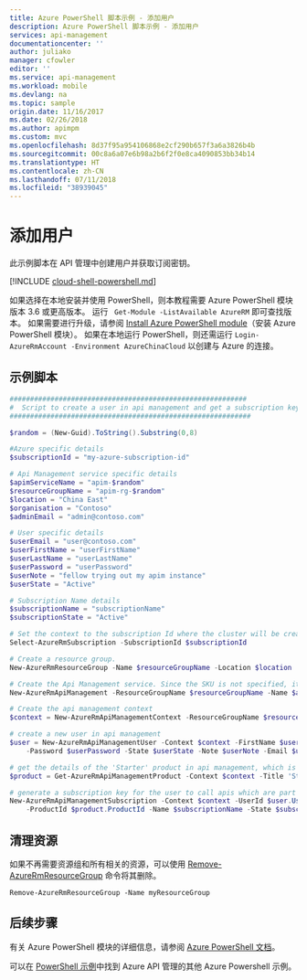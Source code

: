 ```yaml
---
title: Azure PowerShell 脚本示例 - 添加用户
description: Azure PowerShell 脚本示例 - 添加用户
services: api-management
documentationcenter: ''
author: juliako
manager: cfowler
editor: ''
ms.service: api-management
ms.workload: mobile
ms.devlang: na
ms.topic: sample
origin.date: 11/16/2017
ms.date: 02/26/2018
ms.author: apimpm
ms.custom: mvc
ms.openlocfilehash: 8d37f95a954106868e2cf290b657f3a6a3826b4b
ms.sourcegitcommit: 00c8a6a07e6b98a2b6f2f0e8ca4090853bb34b14
ms.translationtype: HT
ms.contentlocale: zh-CN
ms.lasthandoff: 07/11/2018
ms.locfileid: "38939045"
---
```

# <a name="add-a-user"></a>添加用户

此示例脚本在 API 管理中创建用户并获取订阅密钥。

[!INCLUDE [cloud-shell-powershell.md](../../../includes/cloud-shell-powershell.md)]

如果选择在本地安装并使用 PowerShell，则本教程需要 Azure PowerShell 模块版本 3.6 或更高版本。 运行 ` Get-Module -ListAvailable AzureRM` 即可查找版本。 如果需要进行升级，请参阅 [Install Azure PowerShell module](https://docs.microsoft.com/en-us/powershell/azure/install-azurerm-ps)（安装 Azure PowerShell 模块）。 如果在本地运行 PowerShell，则还需运行 `Login-AzureRmAccount -Environment AzureChinaCloud` 以创建与 Azure 的连接。

## <a name="sample-script"></a>示例脚本

```powershell
##########################################################
#  Script to create a user in api management and get a subscription key
###########################################################

$random = (New-Guid).ToString().Substring(0,8)

#Azure specific details
$subscriptionId = "my-azure-subscription-id"

# Api Management service specific details
$apimServiceName = "apim-$random"
$resourceGroupName = "apim-rg-$random"
$location = "China East"
$organisation = "Contoso"
$adminEmail = "admin@contoso.com"

# User specific details
$userEmail = "user@contoso.com"
$userFirstName = "userFirstName"
$userLastName = "userLastName"
$userPassword = "userPassword"
$userNote = "fellow trying out my apim instance"
$userState = "Active"

# Subscription Name details
$subscriptionName = "subscriptionName"
$subscriptionState = "Active"

# Set the context to the subscription Id where the cluster will be created
Select-AzureRmSubscription -SubscriptionId $subscriptionId

# Create a resource group.
New-AzureRmResourceGroup -Name $resourceGroupName -Location $location

# Create the Api Management service. Since the SKU is not specified, it creates a service with Developer SKU. 
New-AzureRmApiManagement -ResourceGroupName $resourceGroupName -Name $apimServiceName -Location $location -Organization $organisation -AdminEmail $adminEmail

# Create the api management context
$context = New-AzureRmApiManagementContext -ResourceGroupName $resourceGroupName -ServiceName $apimServiceName

# create a new user in api management
$user = New-AzureRmApiManagementUser -Context $context -FirstName $userFirstName -LastName $userLastName `
    -Password $userPassword -State $userState -Note $userNote -Email $userEmail

# get the details of the 'Starter' product in api management, which is created by default
$product = Get-AzureRmApiManagementProduct -Context $context -Title 'Starter' | Select-Object -First 1

# generate a subscription key for the user to call apis which are part of the 'Starter' product
New-AzureRmApiManagementSubscription -Context $context -UserId $user.UserId `
    -ProductId $product.ProductId -Name $subscriptionName -State $subscriptionState
```

## <a name="clean-up-resources"></a>清理资源

如果不再需要资源组和所有相关的资源，可以使用 [Remove-AzureRmResourceGroup](https://docs.microsoft.com/en-us/powershell/module/azurerm.resources/remove-azurermresourcegroup) 命令将其删除。

```azurepowershell-interactive
Remove-AzureRmResourceGroup -Name myResourceGroup
```

## <a name="next-steps"></a>后续步骤

有关 Azure PowerShell 模块的详细信息，请参阅 [Azure PowerShell 文档](https://docs.microsoft.com/powershell/azure/overview)。

可以在 [PowerShell 示例](../powershell-samples.md)中找到 Azure API 管理的其他 Azure Powershell 示例。
